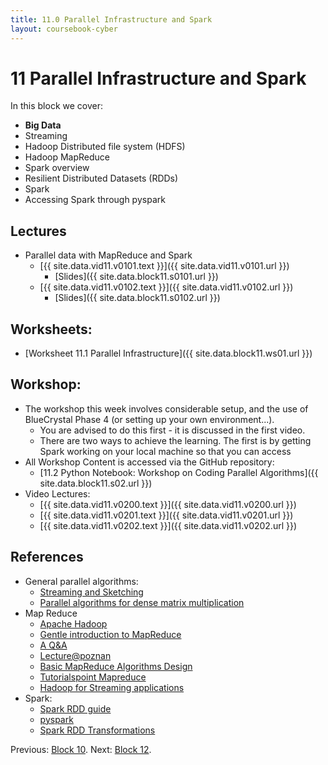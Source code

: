 ```yaml
---
title: 11.0 Parallel Infrastructure and Spark
layout: coursebook-cyber
---
```

# 11 Parallel Infrastructure and Spark

In this block we cover:

* **Big Data**
* Streaming
* Hadoop Distributed file system (HDFS)
* Hadoop MapReduce
* Spark overview
* Resilient Distributed Datasets (RDDs)
* Spark
* Accessing Spark through pyspark

## Lectures

* Parallel data with MapReduce and Spark
  * [{{ site.data.vid11.v0101.text }}]({{ site.data.vid11.v0101.url }})
    * [Slides]({{ site.data.block11.s0101.url }})
  * [{{ site.data.vid11.v0102.text }}]({{ site.data.vid11.v0102.url }})
    * [Slides]({{ site.data.block11.s0102.url }})

## Worksheets:

* [Worksheet 11.1 Parallel Infrastructure]({{ site.data.block11.ws01.url }}) 

## Workshop:

* The workshop this week involves considerable setup, and the use of BlueCrystal Phase 4 (or setting up your own environment...).
  * You are advised to do this first - it is discussed in the first video.
  * There are two ways to achieve the learning. The first is by getting Spark working on your local machine so that you can access 
* All Workshop Content is accessed via the GitHub repository: 
  * [11.2 Python Notebook: Workshop on Coding Parallel Algorithms]({{ site.data.block11.s02.url }})
* Video Lectures:
  * [{{ site.data.vid11.v0200.text }}]({{ site.data.vid11.v0200.url }})
  * [{{ site.data.vid11.v0201.text }}]({{ site.data.vid11.v0201.url }})
  * [{{ site.data.vid11.v0202.text }}]({{ site.data.vid11.v0202.url }})

## References

* General parallel algorithms:
  * [Streaming and Sketching](https://gist.github.com/debasishg/8172796)
  * [Parallel algorithms for dense matrix multiplication](https://cse.buffalo.edu/faculty/miller/Courses/CSE633/Ortega-Fall-2012-CSE633.pdf)
* Map Reduce
  * [Apache Hadoop](https://hadoop.apache.org/)
  * [Gentle introduction to MapReduce](http://had00b.blogspot.com/2013/08/mapreduce-gentle-introduction.html)
  * [A Q&A](http://meri-stuff.blogspot.com/2011/10/mapreduce-questions-and-answers.html)
  * [Lecture@poznan](http://www.cs.put.poznan.pl/kdembczynski/lectures/mmds/lectures/mapreduce-I.pdf)
  * [Basic MapReduce Algorithms Design](http://www.dcs.bbk.ac.uk/~dell/teaching/cc/book/ditp/ditp_ch3.pdf)
  * [Tutorialspoint Mapreduce](https://www.tutorialspoint.com/hadoop/hadoop_mapreduce.htm)
  * [Hadoop for Streaming applications](http://www.inf.ed.ac.uk/teaching/courses/exc/labs/designing_for_streaming.html)
* Spark:
  * [Spark RDD guide](https://spark.apache.org/docs/latest/rdd-programming-guide.html#basics)
  * [pyspark](https://www.tutorialspoint.com/pyspark/pyspark_rdd.htm)
  * [Spark RDD Transformations](https://data-flair.training/blogs/spark-rdd-operations-transformations-actions/)


Previous: [Block 10](10.md).
Next: [Block 12](12.md).
